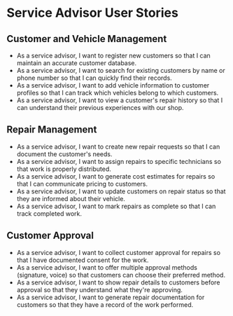 # Service Advisor User Stories

## Customer and Vehicle Management
- As a service advisor, I want to register new customers so that I can maintain an accurate customer database.
- As a service advisor, I want to search for existing customers by name or phone number so that I can quickly find their records.
- As a service advisor, I want to add vehicle information to customer profiles so that I can track which vehicles belong to which customers.
- As a service advisor, I want to view a customer's repair history so that I can understand their previous experiences with our shop.

## Repair Management
- As a service advisor, I want to create new repair requests so that I can document the customer's needs.
- As a service advisor, I want to assign repairs to specific technicians so that work is properly distributed.
- As a service advisor, I want to generate cost estimates for repairs so that I can communicate pricing to customers.
- As a service advisor, I want to update customers on repair status so that they are informed about their vehicle.
- As a service advisor, I want to mark repairs as complete so that I can track completed work.

## Customer Approval
- As a service advisor, I want to collect customer approval for repairs so that I have documented consent for the work.
- As a service advisor, I want to offer multiple approval methods (signature, voice) so that customers can choose their preferred method.
- As a service advisor, I want to show repair details to customers before approval so that they understand what they're approving.
- As a service advisor, I want to generate repair documentation for customers so that they have a record of the work performed.
